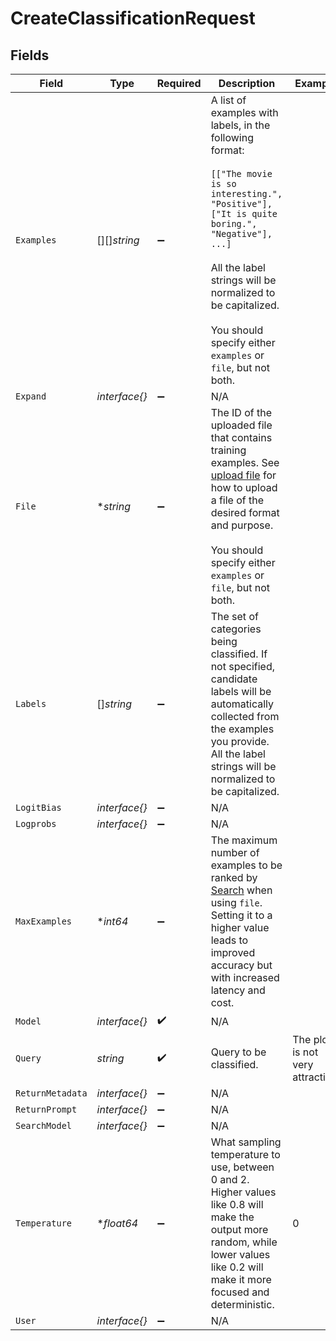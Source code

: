 # CreateClassificationRequest


## Fields

| Field                                                                                                                                                                                                                                                                             | Type                                                                                                                                                                                                                                                                              | Required                                                                                                                                                                                                                                                                          | Description                                                                                                                                                                                                                                                                       | Example                                                                                                                                                                                                                                                                           |
| --------------------------------------------------------------------------------------------------------------------------------------------------------------------------------------------------------------------------------------------------------------------------------- | --------------------------------------------------------------------------------------------------------------------------------------------------------------------------------------------------------------------------------------------------------------------------------- | --------------------------------------------------------------------------------------------------------------------------------------------------------------------------------------------------------------------------------------------------------------------------------- | --------------------------------------------------------------------------------------------------------------------------------------------------------------------------------------------------------------------------------------------------------------------------------- | --------------------------------------------------------------------------------------------------------------------------------------------------------------------------------------------------------------------------------------------------------------------------------- |
| `Examples`                                                                                                                                                                                                                                                                        | [][]*string*                                                                                                                                                                                                                                                                      | :heavy_minus_sign:                                                                                                                                                                                                                                                                | A list of examples with labels, in the following format:<br/><br/>`[["The movie is so interesting.", "Positive"], ["It is quite boring.", "Negative"], ...]`<br/><br/>All the label strings will be normalized to be capitalized.<br/><br/>You should specify either `examples` or `file`, but not both.<br/> |                                                                                                                                                                                                                                                                                   |
| `Expand`                                                                                                                                                                                                                                                                          | *interface{}*                                                                                                                                                                                                                                                                     | :heavy_minus_sign:                                                                                                                                                                                                                                                                | N/A                                                                                                                                                                                                                                                                               |                                                                                                                                                                                                                                                                                   |
| `File`                                                                                                                                                                                                                                                                            | **string*                                                                                                                                                                                                                                                                         | :heavy_minus_sign:                                                                                                                                                                                                                                                                | The ID of the uploaded file that contains training examples. See [upload file](/docs/api-reference/files/upload) for how to upload a file of the desired format and purpose.<br/><br/>You should specify either `examples` or `file`, but not both.<br/>                          |                                                                                                                                                                                                                                                                                   |
| `Labels`                                                                                                                                                                                                                                                                          | []*string*                                                                                                                                                                                                                                                                        | :heavy_minus_sign:                                                                                                                                                                                                                                                                | The set of categories being classified. If not specified, candidate labels will be automatically collected from the examples you provide. All the label strings will be normalized to be capitalized.                                                                             |                                                                                                                                                                                                                                                                                   |
| `LogitBias`                                                                                                                                                                                                                                                                       | *interface{}*                                                                                                                                                                                                                                                                     | :heavy_minus_sign:                                                                                                                                                                                                                                                                | N/A                                                                                                                                                                                                                                                                               |                                                                                                                                                                                                                                                                                   |
| `Logprobs`                                                                                                                                                                                                                                                                        | *interface{}*                                                                                                                                                                                                                                                                     | :heavy_minus_sign:                                                                                                                                                                                                                                                                | N/A                                                                                                                                                                                                                                                                               |                                                                                                                                                                                                                                                                                   |
| `MaxExamples`                                                                                                                                                                                                                                                                     | **int64*                                                                                                                                                                                                                                                                          | :heavy_minus_sign:                                                                                                                                                                                                                                                                | The maximum number of examples to be ranked by [Search](/docs/api-reference/searches/create) when using `file`. Setting it to a higher value leads to improved accuracy but with increased latency and cost.                                                                      |                                                                                                                                                                                                                                                                                   |
| `Model`                                                                                                                                                                                                                                                                           | *interface{}*                                                                                                                                                                                                                                                                     | :heavy_check_mark:                                                                                                                                                                                                                                                                | N/A                                                                                                                                                                                                                                                                               |                                                                                                                                                                                                                                                                                   |
| `Query`                                                                                                                                                                                                                                                                           | *string*                                                                                                                                                                                                                                                                          | :heavy_check_mark:                                                                                                                                                                                                                                                                | Query to be classified.                                                                                                                                                                                                                                                           | The plot is not very attractive.                                                                                                                                                                                                                                                  |
| `ReturnMetadata`                                                                                                                                                                                                                                                                  | *interface{}*                                                                                                                                                                                                                                                                     | :heavy_minus_sign:                                                                                                                                                                                                                                                                | N/A                                                                                                                                                                                                                                                                               |                                                                                                                                                                                                                                                                                   |
| `ReturnPrompt`                                                                                                                                                                                                                                                                    | *interface{}*                                                                                                                                                                                                                                                                     | :heavy_minus_sign:                                                                                                                                                                                                                                                                | N/A                                                                                                                                                                                                                                                                               |                                                                                                                                                                                                                                                                                   |
| `SearchModel`                                                                                                                                                                                                                                                                     | *interface{}*                                                                                                                                                                                                                                                                     | :heavy_minus_sign:                                                                                                                                                                                                                                                                | N/A                                                                                                                                                                                                                                                                               |                                                                                                                                                                                                                                                                                   |
| `Temperature`                                                                                                                                                                                                                                                                     | **float64*                                                                                                                                                                                                                                                                        | :heavy_minus_sign:                                                                                                                                                                                                                                                                | What sampling temperature to use, between 0 and 2. Higher values like 0.8 will make the output more random, while lower values like 0.2 will make it more focused and deterministic.                                                                                              | 0                                                                                                                                                                                                                                                                                 |
| `User`                                                                                                                                                                                                                                                                            | *interface{}*                                                                                                                                                                                                                                                                     | :heavy_minus_sign:                                                                                                                                                                                                                                                                | N/A                                                                                                                                                                                                                                                                               |                                                                                                                                                                                                                                                                                   |